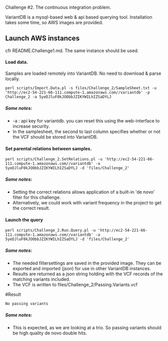 Challenge #2. The continuous integration problem.

VariantDB is a mysql-based web & api based querying tool. Installation takes some time, so AWS images are provided. 

## Launch AWS instances

cfr README.Challenge1.md. The same instance should be used.




#### Load data.

Samples are loaded remotely into VariantDB. No need to download & parse locally.

```
perl scripts/Import.Data.pl -s files/Challenge_2/SampleSheet.txt -u 'http://ec2-54-221-66-111.compute-1.amazonaws.com//variantdb' -p Challenge_2 -a 5yeDJluF0kJOObbJZIKYWILhIZSaDYLJ
```

##### Some  notes:
* -a : api key for variantdb. you can reset this using the web-interface to increase security.
* In the samplesheet, the second to last column specifies whether or not the VCF should be stored into VariantDB. 



#### Set parental relations between samples.

```
perl scripts/Challenge_2.SetRelations.pl -u 'http://ec2-54-221-66-111.compute-1.amazonaws.com//variantdb' -a 5yeDJluF0kJOObbJZIKYWILhIZSaDYLJ -d 'files/Challenge_2'
```

##### Some  notes:
* Setting the correct relations allows application of a built-in 'de novo' filter for this challenge. 
* Alternatively, we could work with variant frequency in the project to get the correct result.

#### Launch the query

```
perl scripts/Challenge_2.Run.Query.pl -u 'http://ec2-54-221-66-111.compute-1.amazonaws.com//variantdb' -a 5yeDJluF0kJOObbJZIKYWILhIZSaDYLJ -d 'files/Challenge_2'
```

##### Some notes: 
* The needed filtersettings are saved in the provided image. They can be exported and imported (json) for use in other VariantDB instances.
* Results are returned as a json string holding with the VCF records of the matching variants included.
* The VCF is written to files/Challenge_2/Passing.Variants.vcf


#Result

```
No passing variants
```

##### Some notes:
* This is expected, as we are looking at a trio. So passing variants should be high quality de novo double hits.

